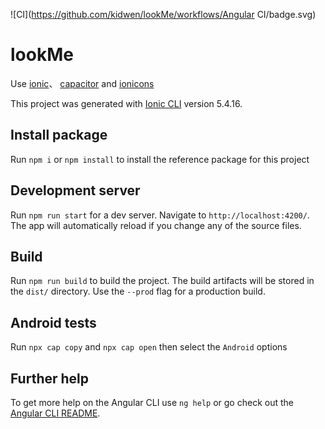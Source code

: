 ![CI](https://github.com/kidwen/lookMe/workflows/Angular CI/badge.svg)

# lookMe

Use [ionic](https://ionicframework.com/docs/)、 [capacitor](https://capacitor.ionicframework.com/) and [ionicons](https://ionicons.com/)

This project was generated with [Ionic CLI](https://ionicframework.com/docs/cli) version 5.4.16.

## Install package

Run `npm i` or `npm install` to install the reference package for this project 

## Development server

Run `npm run start` for a dev server. Navigate to `http://localhost:4200/`. The app will automatically reload if you change any of the source files.

## Build

Run `npm run build` to build the project. The build artifacts will be stored in the `dist/` directory. Use the `--prod` flag for a production build.

## Android tests

Run `npx cap copy` and `npx cap open` then select the `Android` options

## Further help

To get more help on the Angular CLI use `ng help` or go check out the [Angular CLI README](https://github.com/angular/angular-cli/blob/master/README.md).
